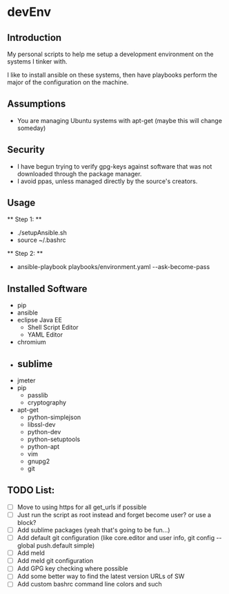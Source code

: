 # devEnv

## Introduction
My personal scripts to help me setup a development environment on the systems I tinker with.

I like to install ansible on these systems, then have playbooks perform the major of the configuration on the machine.

## Assumptions
- You are managing Ubuntu systems with apt-get (maybe this will change someday)

## Security
- I have begun trying to verify gpg-keys against software that was not downloaded through the package manager.
- I avoid ppas, unless managed directly by the source's creators.

## Usage
** Step 1: **
- ./setupAnsible.sh
- source ~/.bashrc

** Step 2: **
- ansible-playbook playbooks/environment.yaml --ask-become-pass

## Installed Software
- pip
- ansible
- eclipse Java EE
  - Shell Script Editor
  - YAML Editor
- chromium
- sublime
  -  
- jmeter
- pip
  - passlib
  - cryptography
- apt-get
  - python-simplejson
  - libssl-dev
  - python-dev
  - python-setuptools
  - python-apt
  - vim
  - gnupg2
  - git

## TODO List:
- [ ] Move to using https for all get_urls if possible
- [ ] Just run the script as root instead and forget become user? or use a block?
- [ ] Add sublime packages (yeah that's going to be fun...)
- [ ] Add default git configuration (like core.editor and user info, git config --global push.default simple)
- [ ] Add meld
- [ ] Add meld git configuration
- [ ] Add GPG key checking where possible
- [ ] Add some better way to find the latest version URLs of SW
- [ ] Add custom bashrc command line colors and such
